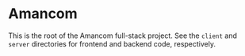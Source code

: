 # Amancom

This is the root of the Amancom full-stack project. See the `client` and `server` directories for frontend and backend code, respectively. 